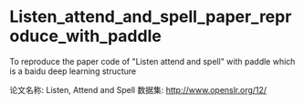# Listen_attend_and_spell_paper_reproduce_with_paddle
To reproduce the paper code of "Listen attend and spell" with paddle which is a baidu deep learning structure

论文名称: Listen, Attend and Spell
数据集: http://www.openslr.org/12/
